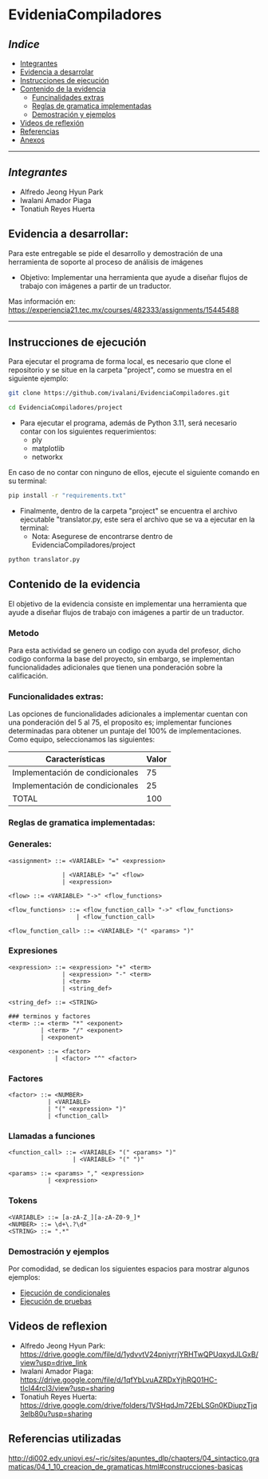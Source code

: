 # EvideniaCompiladores

## _Indice_ 
- [Integrantes](#integrantes)
- [Evidencia a desarrolar](#evidencia-a-desarrollar)
- [Instrucciones de ejecución](#instrucciones-de-ejecución)
- [Contenido de la evidencia](#contenido-de-la-evidencia)
    - [Funcinalidades extras](#funcionalidades-extras)
    - [Reglas de gramatica implementadas](#reglas-de-gramatica-implementadas)
    - [Demostración y ejemplos](#demostración-y-ejemplos)
- [Videos de reflexión](#videos-de-reflexion)
- [Referencias](#referencias-utilizadas)
- [Anexos](#anexos)

--- 

## _Integrantes_ 
- Alfredo Jeong Hyun Park
- Iwalani Amador Piaga 
- Tonatiuh Reyes Huerta 

## Evidencia a desarrollar: 
Para este entregable se pide el desarrollo y demostración de una herramienta de soporte al proceso de análisis de imágenes

* Objetivo: Implementar una herramienta que ayude a diseñar flujos de trabajo con imágenes a partir de un traductor.

Mas información en: https://experiencia21.tec.mx/courses/482333/assignments/15445488

---

## Instrucciones de ejecución
Para ejecutar el programa de forma local, es necesario que clone el repositorio y se situe en la carpeta "project", como se muestra en el siguiente ejemplo: 

```bash
git clone https://github.com/ivalani/EvidenciaCompiladores.git

cd EvidenciaCompiladores/project
```
* Para ejecutar el programa, además de Python 3.11, será necesario contar con los siguientes requerimientos: 
    * ply
    * matplotlib
    * networkx

En caso de no contar con ninguno de ellos, ejecute el siguiente comando en su terminal:
```bash
pip install -r "requirements.txt"
```

* Finalmente, dentro de la carpeta "project" se encuentra el archivo ejecutable "translator.py, este sera el archivo que se va a ejecutar en la terminal: 
    * Nota: Asegurese de encontrarse dentro de EvidenciaCompiladores/project 
```bash
python translator.py
```

## Contenido de la evidencia
El objetivo de la evidencia consiste en implementar una herramienta que ayude a diseñar flujos de trabajo con imágenes a partir de un traductor.

### Metodo
Para esta actividad se genero un codigo con ayuda del profesor, dicho codigo conforma la base del proyecto, sin embargo, se implementan funcionalidades adicionales que tienen una ponderación sobre la calificación. 

### Funcionalidades extras: 
Las opciones de funcionalidades adicionales a implementar cuentan con una ponderación del 5 al 75, el proposito es; implementar funciones determinadas para obtener un puntaje del 100% de implementaciones. Como equipo, seleccionamos las siguientes: 

| Características                    | Valor |
| ---------------------------------- | ------- |
| Implementación de condicionales    | 75      |
| Implementación de condicionales    | 25      |
| TOTAL    |   100  |

### Reglas de gramatica implementadas: 

### Generales: 
```
<assignment> ::= <VARIABLE> "=" <expression>

               | <VARIABLE> "=" <flow>
               | <expression>

<flow> ::= <VARIABLE> "->" <flow_functions>

<flow_functions> ::= <flow_function_call> "->" <flow_functions>
                   | <flow_function_call>

<flow_function_call> ::= <VARIABLE> "(" <params> ")"
```

### Expresiones 
```
<expression> ::= <expression> "+" <term>
               | <expression> "-" <term>
               | <term>
               | <string_def>

<string_def> ::= <STRING>

### terminos y factores 
<term> ::= <term> "*" <exponent>
         | <term> "/" <exponent>
         | <exponent>

<exponent> ::= <factor>
             | <factor> "^" <factor>
```
### Factores 
```
<factor> ::= <NUMBER>
           | <VARIABLE>
           | "(" <expression> ")"
           | <function_call>
```

### Llamadas a funciones 
```
<function_call> ::= <VARIABLE> "(" <params> ")"
                  | <VARIABLE> "(" ")"

<params> ::= <params> "," <expression>
           | <expression>
```

### Tokens 
```
<VARIABLE> ::= [a-zA-Z_][a-zA-Z0-9_]*
<NUMBER> ::= \d+\.?\d*
<STRING> ::= ".*"
```

### Demostración y ejemplos

Por comodidad, se dedican los siguientes espacios para mostrar algunos ejemplos:
- [Ejecución de condicionales](Condicionales.md)
- [Ejecución de pruebas](Pruebas.md)

## Videos de reflexion 

- Alfredo Jeong Hyun Park: https://drive.google.com/file/d/1ydvvtV24pniyrrjYRHTwQPUqxydJLGxB/view?usp=drive_link
- Iwalani Amador Piaga: https://drive.google.com/file/d/1qfYbLvuAZRDxYjhRQ01HC-tIcI44rcI3/view?usp=sharing
- Tonatiuh Reyes Huerta: https://drive.google.com/drive/folders/1VSHqdJm72EbLSGn0KDiupzTjq3elb80u?usp=sharing

## Referencias utilizadas 
http://di002.edv.uniovi.es/~ric/sites/apuntes_dlp/chapters/04_sintactico.gramaticas/04_1_10_creacion_de_gramaticas.html#construcciones-basicas 